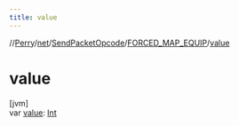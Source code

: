 ```yaml
---
title: value
---
```

//[Perry](../../../../index.html)/[net](../../index.html)/[SendPacketOpcode](../index.html)/[FORCED_MAP_EQUIP](index.html)/[value](value.html)



# value



[jvm]\
var [value](value.html): [Int](https://kotlinlang.org/api/latest/jvm/stdlib/kotlin/-int/index.html)





